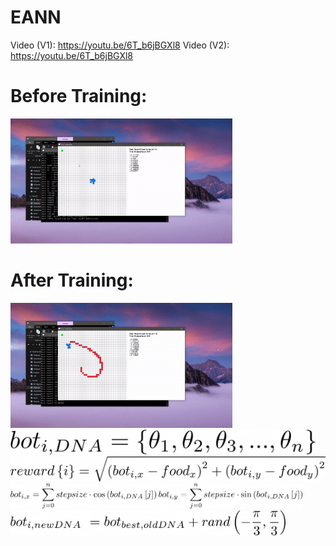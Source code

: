 # EANN

Video (V1): https://youtu.be/6T_b6jBGXl8
Video (V2): https://youtu.be/6T_b6jBGXl8


# Before Training:
<img src="assets/pre.gif" height="200px"/>

# After Training:
<img src="assets/post.gif" height="200px"/>



<img src="assets/equations/dna.png" height="40px"/>
<img src="assets/equations/reward.png" height="40px"/>
<img src="assets/equations/x.png" height="40px"/>
<img src="assets/equations/y.png" height="40px"/>
<img src="assets/equations/new.png" height="40px"/>
